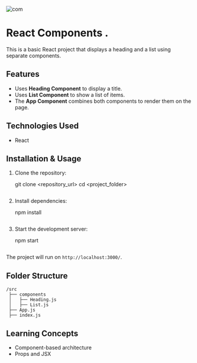 ![com](https://github.com/user-attachments/assets/08eeb3b6-3856-4cce-ab0b-c4afcbb58134)
 

# React Components .
This is a basic React project that displays a heading and a list using separate components.  

## Features  
- Uses **Heading Component** to display a title.  
- Uses **List Component** to show a list of items.  
- The **App Component** combines both components to render them on the page.  

## Technologies Used  
- React  
  

## Installation & Usage  

1. Clone the repository:  
   
   git clone <repository_url>
   cd <project_folder>
   ```  

2. Install dependencies:  
  
   npm install
   ```  

3. Start the development server:  
   
   npm start
   ```  

The project will run on `http://localhost:3000/`.  

## Folder Structure  

```
/src
 ├── components
 │   ├── Heading.js
 │   ├── List.js
 ├── App.js
 ├── index.js
```  

## Learning Concepts  
- Component-based architecture  
- Props and JSX  
